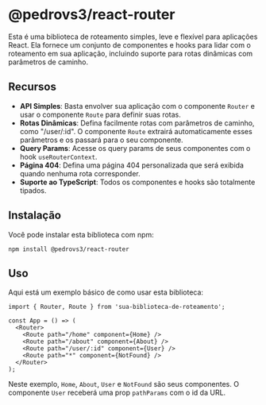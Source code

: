 # @pedrovs3/react-router

Esta é uma biblioteca de roteamento simples, leve e flexível para aplicações React. Ela fornece um conjunto de componentes e hooks para lidar com o roteamento em sua aplicação, incluindo suporte para rotas dinâmicas com parâmetros de caminho.

## Recursos

- **API Simples**: Basta envolver sua aplicação com o componente `Router` e usar o componente `Route` para definir suas rotas.
- **Rotas Dinâmicas**: Defina facilmente rotas com parâmetros de caminho, como "/user/:id". O componente `Route` extrairá automaticamente esses parâmetros e os passará para o seu componente.
- **Query Params**: Acesse os query params de seus componentes com o hook `useRouterContext`.
- **Página 404**: Defina uma página 404 personalizada que será exibida quando nenhuma rota corresponder.
- **Suporte ao TypeScript**: Todos os componentes e hooks são totalmente tipados.

## Instalação

Você pode instalar esta biblioteca com npm:

```
npm install @pedrovs3/react-router
```

## Uso

Aqui está um exemplo básico de como usar esta biblioteca:

```typescriptreact
import { Router, Route } from 'sua-biblioteca-de-roteamento';

const App = () => (
  <Router>
    <Route path="/home" component={Home} />
    <Route path="/about" component={About} />
    <Route path="/user/:id" component={User} />
    <Route path="*" component={NotFound} />
  </Router>
);
```

Neste exemplo, `Home`, `About`, `User` e `NotFound` são seus componentes. O componente `User` receberá uma prop `pathParams` com o id da URL.
